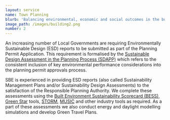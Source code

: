 ```yaml
---
layout: service
name: Town Planning
blurb: 'Balancing environmental, economic and social outcomes in the built environment'
image_path: /images/building2.png
number: 2
---
```



An increasing number of Local Governments are requiring Environmentally Sustainable Design (ESD) reports to be submitted as part of the Planning Permit Application. This requirement is formalised by the [Sustainable Design Assessment in the Planning Process (SDAPP)](http://imap.vic.gov.au/uploads/Strategy%20Documents/Strategy%209%20Actions%20Progress%20Reports/FINAL_Att%207a_Action%209.2_CASBE%20-%20SDAPP%20Fact%20Sheet%20-%20v1-2.pdf) which refers to the consistent inclusion of key environmental performance considerations into the planning permit approvals process.

SBE is experienced in providing ESD reports (also called Sustainability Management Plans and/or Sustainability Design Assessments) to the satisfaction of the Responsible Planning Authority. We complete these assessments using the [Built Environment Sustainability Scorecard (BESS)](http://www.bess.net.au/), [Green Star](http://new.gbca.org.au/) tools, [STORM](https://storm.melbournewater.com.au/), [MUSIC](http://ewater.org.au/products/music/) and other industry tools as required. As a part of these assessments we also conduct energy and daylight modelling simulations and develop Green Travel Plans.